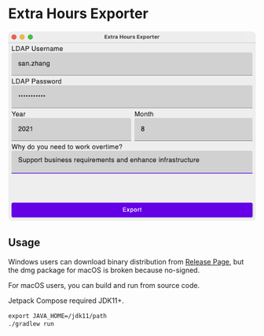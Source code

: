 Extra Hours Exporter
===

![Preview](img/preview.png)

## Usage

Windows users can download binary distribution from [Release Page](https://github.com/pan3793/extra-hours-exporter/releases),
but the dmg package for macOS is broken because no-signed.

For macOS users, you can build and run from source code.

Jetpack Compose required JDK11+.

```shell
export JAVA_HOME=/jdk11/path
./gradlew run
```
